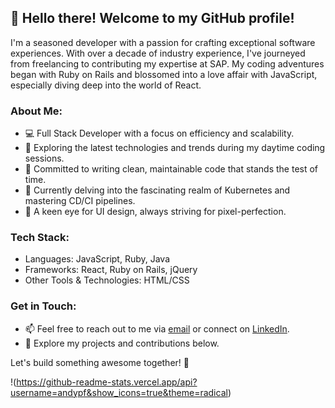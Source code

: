 ## 👋 Hello there! Welcome to my GitHub profile!

I'm a seasoned developer with a passion for crafting exceptional software experiences. With over a decade of industry experience, I've journeyed from freelancing to contributing my expertise at SAP. My coding adventures began with Ruby on Rails and blossomed into a love affair with JavaScript, especially diving deep into the world of React.


### About Me:

- 💻 Full Stack Developer with a focus on efficiency and scalability.
- 🚀 Exploring the latest technologies and trends during my daytime coding sessions.
- 🌟 Committed to writing clean, maintainable code that stands the test of time.
- 🌱 Currently delving into the fascinating realm of Kubernetes and mastering CD/CI pipelines.
- 🎨 A keen eye for UI design, always striving for pixel-perfection.

### Tech Stack:

- Languages: JavaScript, Ruby, Java
- Frameworks: React, Ruby on Rails, jQuery
- Other Tools & Technologies: HTML/CSS

### Get in Touch:

- 📫 Feel free to reach out to me via [email](mailto:ap@a-pfau.de) or connect on [LinkedIn](https://www.linkedin.com/in/andreas-pfau-482b995).
- 🔗 Explore my projects and contributions below.

Let's build something awesome together! 🚀

!(https://github-readme-stats.vercel.app/api?username=andypf&show_icons=true&theme=radical)
